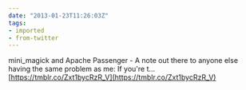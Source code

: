 ```yaml
---
date: "2013-01-23T11:26:03Z"
tags:
- imported
- from-twitter
---
```

mini_magick and Apache Passenger - A note out there to anyone else having the same problem as me: If you're t… [https://tmblr.co/Zxt1bycRzR_V](https://tmblr.co/Zxt1bycRzR_V)
